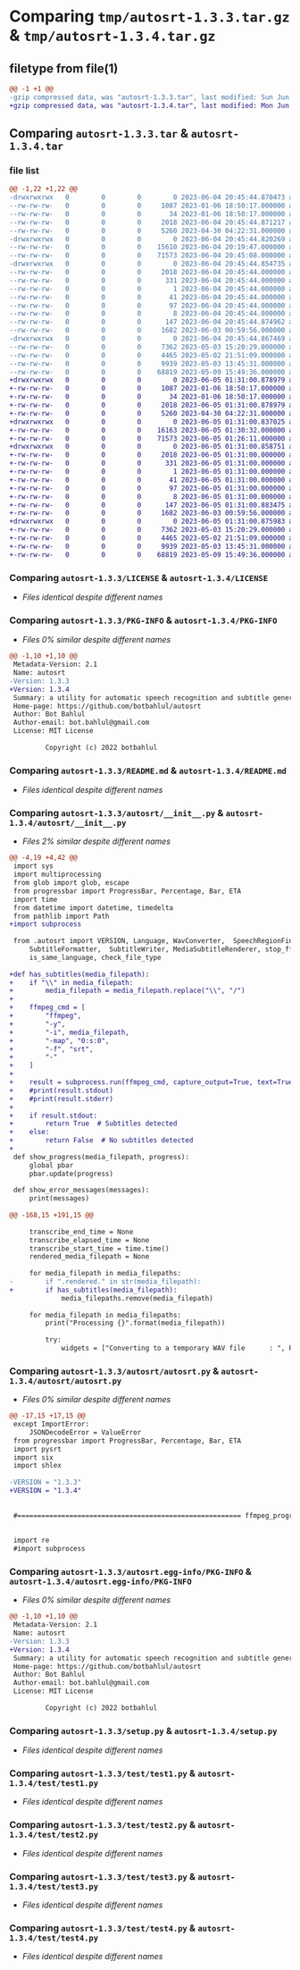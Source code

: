 # Comparing `tmp/autosrt-1.3.3.tar.gz` & `tmp/autosrt-1.3.4.tar.gz`

## filetype from file(1)

```diff
@@ -1 +1 @@
-gzip compressed data, was "autosrt-1.3.3.tar", last modified: Sun Jun  4 20:45:44 2023, max compression
+gzip compressed data, was "autosrt-1.3.4.tar", last modified: Mon Jun  5 01:31:00 2023, max compression
```

## Comparing `autosrt-1.3.3.tar` & `autosrt-1.3.4.tar`

### file list

```diff
@@ -1,22 +1,22 @@
-drwxrwxrwx   0        0        0        0 2023-06-04 20:45:44.870473 autosrt-1.3.3/
--rw-rw-rw-   0        0        0     1087 2023-01-06 18:50:17.000000 autosrt-1.3.3/LICENSE
--rw-rw-rw-   0        0        0       34 2023-01-06 18:50:17.000000 autosrt-1.3.3/MANIFEST.in
--rw-rw-rw-   0        0        0     2018 2023-06-04 20:45:44.871217 autosrt-1.3.3/PKG-INFO
--rw-rw-rw-   0        0        0     5260 2023-04-30 04:22:31.000000 autosrt-1.3.3/README.md
-drwxrwxrwx   0        0        0        0 2023-06-04 20:45:44.820269 autosrt-1.3.3/autosrt/
--rw-rw-rw-   0        0        0    15610 2023-06-04 20:19:47.000000 autosrt-1.3.3/autosrt/__init__.py
--rw-rw-rw-   0        0        0    71573 2023-06-04 20:45:08.000000 autosrt-1.3.3/autosrt/autosrt.py
-drwxrwxrwx   0        0        0        0 2023-06-04 20:45:44.854735 autosrt-1.3.3/autosrt.egg-info/
--rw-rw-rw-   0        0        0     2018 2023-06-04 20:45:44.000000 autosrt-1.3.3/autosrt.egg-info/PKG-INFO
--rw-rw-rw-   0        0        0      331 2023-06-04 20:45:44.000000 autosrt-1.3.3/autosrt.egg-info/SOURCES.txt
--rw-rw-rw-   0        0        0        1 2023-06-04 20:45:44.000000 autosrt-1.3.3/autosrt.egg-info/dependency_links.txt
--rw-rw-rw-   0        0        0       41 2023-06-04 20:45:44.000000 autosrt-1.3.3/autosrt.egg-info/entry_points.txt
--rw-rw-rw-   0        0        0       97 2023-06-04 20:45:44.000000 autosrt-1.3.3/autosrt.egg-info/requires.txt
--rw-rw-rw-   0        0        0        8 2023-06-04 20:45:44.000000 autosrt-1.3.3/autosrt.egg-info/top_level.txt
--rw-rw-rw-   0        0        0      147 2023-06-04 20:45:44.874962 autosrt-1.3.3/setup.cfg
--rw-rw-rw-   0        0        0     1682 2023-06-03 00:59:56.000000 autosrt-1.3.3/setup.py
-drwxrwxrwx   0        0        0        0 2023-06-04 20:45:44.867469 autosrt-1.3.3/test/
--rw-rw-rw-   0        0        0     7362 2023-05-03 15:20:29.000000 autosrt-1.3.3/test/test1.py
--rw-rw-rw-   0        0        0     4465 2023-05-02 21:51:09.000000 autosrt-1.3.3/test/test2.py
--rw-rw-rw-   0        0        0     9939 2023-05-03 13:45:31.000000 autosrt-1.3.3/test/test3.py
--rw-rw-rw-   0        0        0    68819 2023-05-09 15:49:36.000000 autosrt-1.3.3/test/test4.py
+drwxrwxrwx   0        0        0        0 2023-06-05 01:31:00.878979 autosrt-1.3.4/
+-rw-rw-rw-   0        0        0     1087 2023-01-06 18:50:17.000000 autosrt-1.3.4/LICENSE
+-rw-rw-rw-   0        0        0       34 2023-01-06 18:50:17.000000 autosrt-1.3.4/MANIFEST.in
+-rw-rw-rw-   0        0        0     2018 2023-06-05 01:31:00.878979 autosrt-1.3.4/PKG-INFO
+-rw-rw-rw-   0        0        0     5260 2023-04-30 04:22:31.000000 autosrt-1.3.4/README.md
+drwxrwxrwx   0        0        0        0 2023-06-05 01:31:00.837025 autosrt-1.3.4/autosrt/
+-rw-rw-rw-   0        0        0    16163 2023-06-05 01:30:32.000000 autosrt-1.3.4/autosrt/__init__.py
+-rw-rw-rw-   0        0        0    71573 2023-06-05 01:26:11.000000 autosrt-1.3.4/autosrt/autosrt.py
+drwxrwxrwx   0        0        0        0 2023-06-05 01:31:00.858751 autosrt-1.3.4/autosrt.egg-info/
+-rw-rw-rw-   0        0        0     2018 2023-06-05 01:31:00.000000 autosrt-1.3.4/autosrt.egg-info/PKG-INFO
+-rw-rw-rw-   0        0        0      331 2023-06-05 01:31:00.000000 autosrt-1.3.4/autosrt.egg-info/SOURCES.txt
+-rw-rw-rw-   0        0        0        1 2023-06-05 01:31:00.000000 autosrt-1.3.4/autosrt.egg-info/dependency_links.txt
+-rw-rw-rw-   0        0        0       41 2023-06-05 01:31:00.000000 autosrt-1.3.4/autosrt.egg-info/entry_points.txt
+-rw-rw-rw-   0        0        0       97 2023-06-05 01:31:00.000000 autosrt-1.3.4/autosrt.egg-info/requires.txt
+-rw-rw-rw-   0        0        0        8 2023-06-05 01:31:00.000000 autosrt-1.3.4/autosrt.egg-info/top_level.txt
+-rw-rw-rw-   0        0        0      147 2023-06-05 01:31:00.883475 autosrt-1.3.4/setup.cfg
+-rw-rw-rw-   0        0        0     1682 2023-06-03 00:59:56.000000 autosrt-1.3.4/setup.py
+drwxrwxrwx   0        0        0        0 2023-06-05 01:31:00.875983 autosrt-1.3.4/test/
+-rw-rw-rw-   0        0        0     7362 2023-05-03 15:20:29.000000 autosrt-1.3.4/test/test1.py
+-rw-rw-rw-   0        0        0     4465 2023-05-02 21:51:09.000000 autosrt-1.3.4/test/test2.py
+-rw-rw-rw-   0        0        0     9939 2023-05-03 13:45:31.000000 autosrt-1.3.4/test/test3.py
+-rw-rw-rw-   0        0        0    68819 2023-05-09 15:49:36.000000 autosrt-1.3.4/test/test4.py
```

### Comparing `autosrt-1.3.3/LICENSE` & `autosrt-1.3.4/LICENSE`

 * *Files identical despite different names*

### Comparing `autosrt-1.3.3/PKG-INFO` & `autosrt-1.3.4/PKG-INFO`

 * *Files 0% similar despite different names*

```diff
@@ -1,10 +1,10 @@
 Metadata-Version: 2.1
 Name: autosrt
-Version: 1.3.3
+Version: 1.3.4
 Summary: a utility for automatic speech recognition and subtitle generation
 Home-page: https://github.com/botbahlul/autosrt
 Author: Bot Bahlul
 Author-email: bot.bahlul@gmail.com
 License: MIT License
         
         Copyright (c) 2022 botbahlul
```

### Comparing `autosrt-1.3.3/README.md` & `autosrt-1.3.4/README.md`

 * *Files identical despite different names*

### Comparing `autosrt-1.3.3/autosrt/__init__.py` & `autosrt-1.3.4/autosrt/__init__.py`

 * *Files 2% similar despite different names*

```diff
@@ -4,19 +4,42 @@
 import sys
 import multiprocessing
 from glob import glob, escape
 from progressbar import ProgressBar, Percentage, Bar, ETA
 import time
 from datetime import datetime, timedelta
 from pathlib import Path
+import subprocess
 
 from .autosrt import VERSION, Language, WavConverter,  SpeechRegionFinder, FLACConverter, SpeechRecognizer, SentenceTranslator, \
     SubtitleFormatter,  SubtitleWriter, MediaSubtitleRenderer, stop_ffmpeg_windows, stop_ffmpeg_linux, remove_temp_files, \
     is_same_language, check_file_type
 
+def has_subtitles(media_filepath):
+    if "\\" in media_filepath:
+        media_filepath = media_filepath.replace("\\", "/")
+
+    ffmpeg_cmd = [
+        "ffmpeg",
+        "-y",
+        "-i", media_filepath,
+        "-map", "0:s:0",
+        "-f", "srt",
+        "-"
+    ]
+
+    result = subprocess.run(ffmpeg_cmd, capture_output=True, text=True)
+    #print(result.stdout)
+    #print(result.stderr)
+
+    if result.stdout:
+        return True  # Subtitles detected
+    else:
+        return False  # No subtitles detected
+
 def show_progress(media_filepath, progress):
     global pbar
     pbar.update(progress)
 
 def show_error_messages(messages):
     print(messages)
 
@@ -168,15 +191,15 @@
 
     transcribe_end_time = None
     transcribe_elapsed_time = None
     transcribe_start_time = time.time()
     rendered_media_filepath = None
 
     for media_filepath in media_filepaths:
-        if ".rendered." in str(media_filepath):
+        if has_subtitles(media_filepath):
             media_filepaths.remove(media_filepath)
 
     for media_filepath in media_filepaths:
         print("Processing {}".format(media_filepath))
 
         try:
             widgets = ["Converting to a temporary WAV file      : ", Percentage(), ' ', Bar(), ' ', ETA()]
```

### Comparing `autosrt-1.3.3/autosrt/autosrt.py` & `autosrt-1.3.4/autosrt/autosrt.py`

 * *Files 0% similar despite different names*

```diff
@@ -17,15 +17,15 @@
 except ImportError:
     JSONDecodeError = ValueError
 from progressbar import ProgressBar, Percentage, Bar, ETA
 import pysrt
 import six
 import shlex
 
-VERSION = "1.3.3"
+VERSION = "1.3.4"
 
 
 #======================================================== ffmpeg_progress_yield ========================================================#
 
 
 import re
 #import subprocess
```

### Comparing `autosrt-1.3.3/autosrt.egg-info/PKG-INFO` & `autosrt-1.3.4/autosrt.egg-info/PKG-INFO`

 * *Files 0% similar despite different names*

```diff
@@ -1,10 +1,10 @@
 Metadata-Version: 2.1
 Name: autosrt
-Version: 1.3.3
+Version: 1.3.4
 Summary: a utility for automatic speech recognition and subtitle generation
 Home-page: https://github.com/botbahlul/autosrt
 Author: Bot Bahlul
 Author-email: bot.bahlul@gmail.com
 License: MIT License
         
         Copyright (c) 2022 botbahlul
```

### Comparing `autosrt-1.3.3/setup.py` & `autosrt-1.3.4/setup.py`

 * *Files identical despite different names*

### Comparing `autosrt-1.3.3/test/test1.py` & `autosrt-1.3.4/test/test1.py`

 * *Files identical despite different names*

### Comparing `autosrt-1.3.3/test/test2.py` & `autosrt-1.3.4/test/test2.py`

 * *Files identical despite different names*

### Comparing `autosrt-1.3.3/test/test3.py` & `autosrt-1.3.4/test/test3.py`

 * *Files identical despite different names*

### Comparing `autosrt-1.3.3/test/test4.py` & `autosrt-1.3.4/test/test4.py`

 * *Files identical despite different names*

